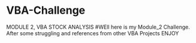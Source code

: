 # VBA-Challenge
MODULE 2, VBA STOCK ANALYSIS
#WEll here is my Module_2 Challenge. After some struggling and references from other VBA Projects
ENJOY

